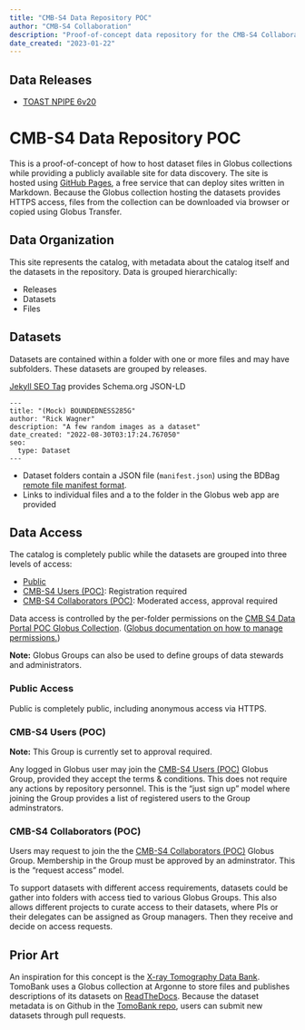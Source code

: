```yaml
---
title: "CMB-S4 Data Repository POC"
author: "CMB-S4 Collaboration"
description: "Proof-of-concept data repository for the CMB-S4 Collaboration"
date_created: "2023-01-22"
---
```


## Data Releases

- [TOAST NPIPE 6v20](releases/npipe6v20/)

# CMB-S4 Data Repository POC

This is a proof-of-concept of how to host dataset files in Globus collections while
providing a publicly available site for data discovery. The site is
hosted using [GitHub Pages](https://pages.github.com), a free service
that can deploy sites written in Markdown. Because the Globus
collection hosting the datasets provides HTTPS access, files from the
collection can be downloaded via browser or copied using Globus Transfer.

## Data Organization

This site represents the catalog, with metadata about the catalog
itself and the datasets in the repository. Data is grouped hierarchically:
- Releases
- Datasets
- Files

## Datasets

Datasets are contained within a folder with one or more files and may
have subfolders. These datasets are grouped by releases.

[Jekyll SEO Tag](https://jekyll.github.io/jekyll-seo-tag/) provides
Schema.org JSON-LD 

```
---
title: "(Mock) BOUNDEDNESS285G"
author: "Rick Wagner"
description: "A few random images as a dataset"
date_created: "2022-08-30T03:17:24.767050"
seo:
  type: Dataset
---
```

- Dataset folders contain a JSON file (`manifest.json`) using the BDBag [remote file manifest
format](https://github.com/fair-research/bdbag/blob/master/doc/config.md#remote-file-manifest).
- Links to individual files and a to the folder in the Globus web app
  are provided


## Data Access

The catalog is completely public while the datasets are grouped into three levels of access:

- [Public](#public-access)
- [CMB-S4 Users (POC)](#cmb-s4-users-poc): Registration required
- [CMB-S4 Collaborators (POC)](#cmb-s4-collaborators-poc):  Moderated access, approval required

Data access is controlled by the per-folder permissions on the [CMB S4
Data Portal POC Globus
Collection](https://app.globus.org/file-manager/collections/38f01147-f09e-483d-a552-3866669a846d/sharing). ([Globus
documentation on how to manage permissions.](https://docs.globus.org/how-to/share-files/))

**Note:** Globus Groups can also be used to define groups of data
stewards and administrators.

### Public Access

Public is completely public, including anonymous access via HTTPS. 

### CMB-S4 Users (POC)

**Note:** This Group is currently set to approval required.

Any logged in Globus user may join the [CMB-S4 Users (POC)](https://app.globus.org/groups/f6c4ab39-9aa9-11ed-bd74-ff3b77a8cdd3/about)
Globus Group, provided they accept the terms & conditions. This does
not require  any actions by repository personnel. This is the “just sign
up” model where joining the Group provides a list of registered users
to the Group adminstrators.

### CMB-S4 Collaborators (POC)

Users may request to join the the [CMB-S4 Collaborators
(POC)](https://app.globus.org/groups/e3a53329-9aaa-11ed-b37d-b7fded1d3618/about)
Globus Group. Membership in the Group must be approved by an
adminstrator. This is the “request access” model.

To support datasets with different access requirements, datasets could
be gather into folders with access tied to various Globus Groups. This
also allows different projects to curate access to their
datasets, where PIs or their delegates can be assigned as Group
managers. Then they receive and decide on access requests.

## Prior Art

An inspiration for this concept is the [X-ray Tomography Data
Bank](https://tomobank.readthedocs.io/). TomoBank uses a Globus
collection at Argonne to store files and publishes descriptions of its
datasets on [ReadTheDocs](https://readthedocs.org). Because the
dataset metadata is on Github in the [TomoBank
repo](https://github.com/tomography/tomobank), users can submit new
datasets through pull requests.
